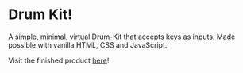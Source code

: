 # Drum Kit!
A simple, minimal, virtual Drum-Kit that accepts keys as inputs. Made possible with vanilla HTML, CSS and JavaScript.

Visit the finished product [here](https://sebidrums.vercel.app/)!
